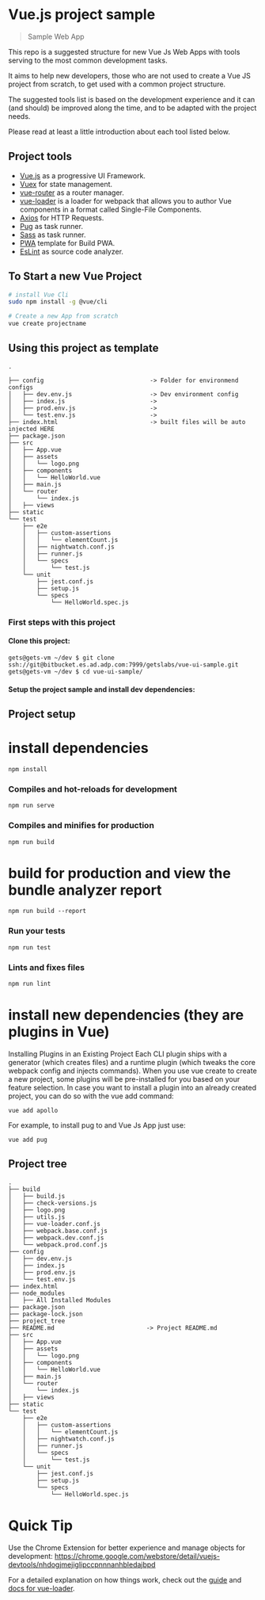# Vue.js project sample

> Sample Web App



This repo is a suggested structure for new Vue Js Web Apps with tools serving to the most common development tasks.

It aims to help new developers, those who are not used to create a Vue JS project from scratch, to get used with a common project structure.

The suggested tools list is based on the development experience and it can (and should) be improved along the time, and to be adapted with the project needs.

Please read at least a little introduction about each tool listed below. 



## Project tools
* [Vue.js](https://vuejs.org/) as a progressive UI Framework.
* [Vuex](https://vuex.vuejs.org/) for state management.
* [vue-router](http://router.vuejs.org/) as a router manager. 
* [vue-loader](https://vue-loader.vuejs.org/) is a loader for webpack that allows you to author Vue components in a format called Single-File Components.
* [Axios](https://www.npmjs.com/package/vue-axios) for HTTP Requests.
* [Pug](https://pugjs.org/api/getting-started.html) as task runner. 
* [Sass](https://sass-lang.com/) as task runner.
* [PWA](https://github.com/vuejs-templates/pwa) template for Build PWA.
* [EsLint](https://eslint.org/) as source code analyzer.



## To Start a new Vue Project

``` bash
# install Vue Cli
sudo npm install -g @vue/cli

# Create a new App from scratch
vue create projectname
```


## Using this project as template

```
.

├── config                              -> Folder for environmend configs
│   ├── dev.env.js                      -> Dev environment config
│   ├── index.js                        ->
│   ├── prod.env.js                     ->
│   └── test.env.js                     ->
├── index.html                          -> built files will be auto injected HERE
├── package.json
├── src
│   ├── App.vue
│   ├── assets
│   │   └── logo.png
│   ├── components
│   │   └── HelloWorld.vue
│   ├── main.js
│   └── router
│       └── index.js
│   ├── views
├── static
└── test
    ├── e2e
    │   ├── custom-assertions
    │   │   └── elementCount.js
    │   ├── nightwatch.conf.js
    │   ├── runner.js
    │   └── specs
    │       └── test.js
    └── unit
        ├── jest.conf.js
        ├── setup.js
        └── specs
            └── HelloWorld.spec.js
```








### First steps with this project

#### Clone this project:
```
gets@gets-vm ~/dev $ git clone ssh://git@bitbucket.es.ad.adp.com:7999/getslabs/vue-ui-sample.git
gets@gets-vm ~/dev $ cd vue-ui-sample/
```

#### Setup the project sample and install dev dependencies:


## Project setup

# install dependencies
```
npm install
```

### Compiles and hot-reloads for development
```
npm run serve
```

### Compiles and minifies for production
```
npm run build
```

# build for production and view the bundle analyzer report
```
npm run build --report
```

### Run your tests
```
npm run test
```

### Lints and fixes files
```
npm run lint
```




# install new dependencies (they are plugins in Vue)

Installing Plugins in an Existing Project
Each CLI plugin ships with a generator (which creates files) and a runtime plugin (which tweaks the core webpack config and injects commands). When you use vue create to create a new project, some plugins will be pre-installed for you based on your feature selection. In case you want to install a plugin into an already created project, you can do so with the vue add command:
```
vue add apollo
```

For example, to install pug to and Vue Js App just use:
```
vue add pug
```



## Project tree
```
.
├── build
│   ├── build.js
│   ├── check-versions.js
│   ├── logo.png
│   ├── utils.js
│   ├── vue-loader.conf.js
│   ├── webpack.base.conf.js
│   ├── webpack.dev.conf.js
│   └── webpack.prod.conf.js
├── config
│   ├── dev.env.js
│   ├── index.js
│   ├── prod.env.js
│   └── test.env.js
├── index.html
├── node_modules
│   ├── All Installed Modules
├── package.json
├── package-lock.json
├── project_tree
├── README.md                          -> Project README.md
├── src
│   ├── App.vue
│   ├── assets
│   │   └── logo.png
│   ├── components
│   │   └── HelloWorld.vue
│   ├── main.js
│   └── router
│       └── index.js
│   ├── views
├── static
└── test
    ├── e2e
    │   ├── custom-assertions
    │   │   └── elementCount.js
    │   ├── nightwatch.conf.js
    │   ├── runner.js
    │   └── specs
    │       └── test.js
    └── unit
        ├── jest.conf.js
        ├── setup.js
        └── specs
            └── HelloWorld.spec.js
```


# Quick Tip
Use the Chrome Extension for better experience and manage objects for development:
https://chrome.google.com/webstore/detail/vuejs-devtools/nhdogjmejiglipccpnnnanhbledajbpd



For a detailed explanation on how things work, check out the [guide](http://vuejs-templates.github.io/webpack/) and [docs for vue-loader](http://vuejs.github.io/vue-loader).
